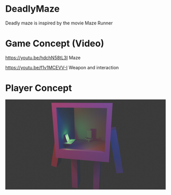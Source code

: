 # DeadlyMaze
Deadly maze is inspired by the movie Maze Runner

# Game Concept (Video)
https://youtu.be/hdchN58tL3I Maze

https://youtu.be/f1v1MCEVV-I Weapon and interaction

# Player Concept
![image](https://github.com/Hhk187/DeadlyMaze/blob/main/temp/Concept/PlayerConcept/PlayerConcept.png?raw=true)


